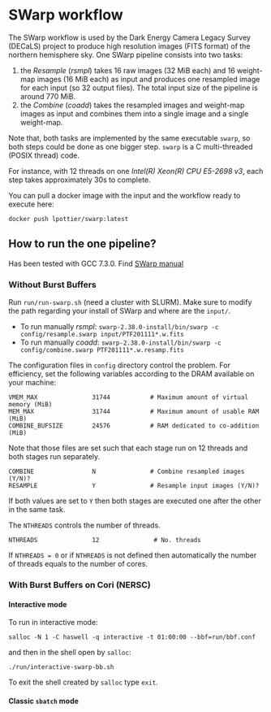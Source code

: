 # SWarp workflow

The SWarp workflow is used by the Dark Energy Camera Legacy Survey (DECaLS) 
project to produce high resolution images  (FITS format) of the northern hemisphere sky. 
One SWarp pipeline consists into two tasks:
 1. the _Resample_ (_rsmpl_) takes 16 raw images (32 MiB each) and 16 weight-map images
 (16 MiB each) as input and produces one resampled image for each input 
 (so 32 output files). The total input size of the pipeline is around 770 MiB.
 2. the _Combine_ (_coadd_) takes the resampled images and  weight-map images as input and combines them into a single image and a single weight-map.

Note that, both tasks are implemented by the same executable `swarp`, so 
both steps could be done as one bigger step. `swarp` is a C multi-threaded (POSIX thread) code.

For instance, with 12 threads on one _Intel(R) Xeon(R) CPU E5-2698 v3_, each step takes approximately 30s to complete.

You can pull a docker image with the input and the workflow ready to execute here: 
```
docker push lpottier/swarp:latest
```

## How to run the one pipeline?

Has been tested with GCC 7.3.0. Find [SWarp manual](https://www.astromatic.net/pubsvn/software/swarp/trunk/doc/swarp.pdf)

### Without Burst Buffers

Run `run/run-swarp.sh` (need a cluster with SLURM). Make sure to modify the path regarding your install of SWarp and where are the `input/`.

- To run manually _rsmpl_: `swarp-2.38.0-install/bin/swarp -c config/resample.swarp input/PTF201111*.w.fits`
- To run manually _coadd_: `swarp-2.38.0-install/bin/swarp -c config/combine.swarp PTF201111*.w.resamp.fits` 


The configuration files in `config` directory control the problem.
For efficiency, set the following variables according to the DRAM available on your machine:
```
VMEM_MAX               31744           # Maximum amount of virtual memory (MiB)
MEM_MAX                31744           # Maximum amount of usable RAM (MiB)
COMBINE_BUFSIZE        24576           # RAM dedicated to co-addition (MiB)
```

Note that those files are set such that each stage run on 12 threads and both stages run separately.
```
COMBINE                N               # Combine resampled images (Y/N)?
RESAMPLE               Y               # Resample input images (Y/N)?
```
If both values are set to `Y` then both stages are executed one after the other in the same task.

The `NTHREADS` controls the number of threads.
```
NTHREADS               12               # No. threads
```
If `NTHREADS = 0` or if `NTHREADS` is not defined then automatically the number of threads equals to the number of cores.

### With Burst Buffers on Cori (NERSC)

#### Interactive mode 
To run in interactive mode:
```
salloc -N 1 -C haswell -q interactive -t 01:00:00 --bbf=run/bbf.conf
```
and then in the shell open by `salloc`:
```
./run/interactive-swarp-bb.sh
```
To exit the shell created by `salloc` type `exit`.

#### Classic `sbatch` mode 

